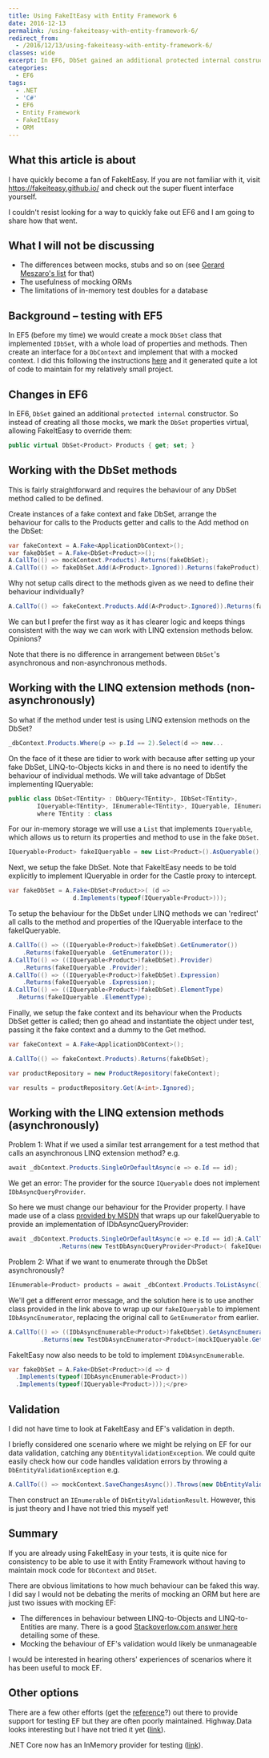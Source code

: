 ```yaml
---
title: Using FakeItEasy with Entity Framework 6
date: 2016-12-13
permalink: /using-fakeiteasy-with-entity-framework-6/
redirect_from:
  - /2016/12/13/using-fakeiteasy-with-entity-framework-6/
classes: wide
excerpt: In EF6, DbSet gained an additional protected internal constructor. So instead of creating lots of mocks, we mark the DbSet properties virtual, allowing FakeItEasy to override them.
categories:
  - EF6
tags:
  - .NET
  - 'C#'
  - EF6
  - Entity Framework
  - FakeItEasy
  - ORM
---
```


## What this article is about

I have quickly become a fan of FakeItEasy. If you are not familiar with it, visit <https://fakeiteasy.github.io/> and check out the super fluent interface yourself.

I couldn't resist looking for a way to quickly fake out EF6 and I am going to share how that went.

## What I will not be discussing

* The differences between mocks, stubs and so on (see [Gerard Meszaro's list](http://xunitpatterns.com/Mocks%2c%20Fakes%2c%20Stubs%20and%20Dummies.html) for that)
* The usefulness of mocking ORMs
* The limitations of in-memory test doubles for a database

## Background – testing with EF5

In EF5 (before my time) we would create a mock `DbSet` class that implemented `IDbSet`, with a whole load of properties and methods. Then create an interface for a `DbContext` and implement that with a mocked context. I did this following the instructions [here](https://romiller.com/2012/02/14/testing-with-a-fake-dbcontext/) and it generated quite a lot of code to maintain for my relatively small project.

## Changes in EF6

In EF6, `DbSet` gained an additional `protected internal` constructor. So instead of creating all those mocks, we mark the `DbSet` properties virtual, allowing FakeItEasy to override them:

```csharp
public virtual DbSet<Product> Products { get; set; }
```
  
## Working with the DbSet methods

This is fairly straightforward and requires the behaviour of any DbSet method called to be defined.

Create instances of a fake context and fake DbSet, arrange the behaviour for calls to the Products getter and calls to the Add method on the DbSet:

```csharp
var fakeContext = A.Fake<ApplicationDbContext>();
var fakeDbSet = A.Fake<DbSet<Product>>();
A.CallTo(() => mockContext.Products).Returns(fakeDbSet);
A.CallTo(() => fakeDbSet.Add(A<Product>.Ignored)).Returns(fakeProduct);
```

Why not setup calls direct to the methods given as we need to define their behaviour individually?

```csharp
A.CallTo(() => fakeContext.Products.Add(A<Product>.Ignored)).Returns(fakeProduct);
```

We can but I prefer the first way as it has clearer logic and keeps things consistent with the way we can work with LINQ extension methods below. Opinions?

Note that there is no difference in arrangement between `DbSet`'s asynchronous and non-asynchronous methods.

## Working with the LINQ extension methods (non-asynchronously)

So what if the method under test is using LINQ extension methods on the DbSet?

```csharp
_dbContext.Products.Where(p => p.Id == 2).Select(d => new...
```

On the face of it these are tidier to work with because after setting up your fake DbSet, LINQ-to-Objects kicks in and there is no need to identify the behaviour of individual methods. We will take advantage of DbSet  implementing IQueryable:

```csharp
public class DbSet<TEntity> : DbQuery<TEntity>, IDbSet<TEntity>,
        IQueryable<TEntity>, IEnumerable<TEntity>, IQueryable, IEnumerable
        where TEntity : class
```

For our in-memory storage we will use a ```List``` that implements ```IQueryable```, which allows us to return its properties and method to use in the fake ```DbSet```.

```csharp
IQueryable<Product> fakeIQueryable = new List<Product>().AsQueryable();
````

Next, we setup the fake DbSet. Note that FakeItEasy needs to be told explicitly to implement IQueryable in order for the Castle proxy to intercept.

```csharp
var fakeDbSet = A.Fake<DbSet<Product>>( (d => 
                  d.Implements(typeof(IQueryable<Product>)));
```

To setup the behaviour for the DbSet under LINQ methods we can 'redirect' all calls to the method and properties of the IQueryable interface to the fakeIQueryable.

```csharp
A.CallTo(() => ((IQueryable<Product>)fakeDbSet).GetEnumerator())
    .Returns(fakeIQueryable .GetEnumerator());
A.CallTo(() => ((IQueryable<Product>)fakeDbSet).Provider)
    .Returns(fakeIQueryable .Provider);
A.CallTo(() => ((IQueryable<Product>)fakeDbSet).Expression)
    .Returns(fakeIQueryable .Expression);
A.CallTo(() => ((IQueryable<Product>)fakeDbSet).ElementType)
  .Returns(fakeIQueryable .ElementType);
```

Finally, we setup the fake context and its behaviour when the Products DbSet getter is called; then go ahead and instantiate the object under test, passing it the fake context and a dummy to the Get method.

```csharp
var fakeContext = A.Fake<ApplicationDbContext>();

A.CallTo(() => fakeContext.Products).Returns(fakeDbSet);

var productRepository = new ProductRepository(fakeContext);

var results = productRepository.Get(A<int>.Ignored);
```

## Working with the LINQ extension methods (asynchronously)

Problem 1: What if we used a similar test arrangement for a test method that calls an asynchronous LINQ extension method? e.g.

```csharp
await _dbContext.Products.SingleOrDefaultAsync(e => e.Id == id);
```

We get an error: The provider for the source `IQueryable` does not implement `IDbAsyncQueryProvider`.

So here we must change our behaviour for the Provider property. I have made use of a class [provided by MSDN](https://msdn.microsoft.com/en-us/library/dn314429%28v=vs.113%29.aspx) that wraps up our fakeIQueryable to provide an implementation of IDbAsyncQueryProvider:

```csharp
await _dbContext.Products.SingleOrDefaultAsync(e => e.Id == id);A.CallTo(() => ((IQueryable<Product>)fakeDbSet).Provider)
              .Returns(new TestDbAsyncQueryProvider<Product>( fakeIQueryable.Provider));
```

Problem 2: What if we want to enumerate through the DbSet asynchronously?

```csharp
IEnumerable<Product> products = await _dbContext.Products.ToListAsync();
```

We'll get a different error message, and the solution here is to use another class provided in the link above to wrap up our `fakeIQueryable` to implement `IDbAsyncEnumerator`, replacing the original call to `GetEnumerator` from earlier.

```csharp
A.CallTo(() => ((IDbAsyncEnumerable<Product>)fakeDbSet).GetAsyncEnumerator())
         .Returns(new TestDbAsyncEnumerator<Product>(mockIQueryable.GetEnumerator()));
```

FakeItEasy now also needs to be told to implement `IDbAsyncEnumerable`.

```csharp
var fakeDbSet = A.Fake<DbSet<Product>>(d => d
  .Implements(typeof(IDbAsyncEnumerable<Product>))
  .Implements(typeof(IQueryable<Product>)));</pre>
```

## Validation

I did not have time to look at FakeItEasy and EF's validation in depth.

I briefly considered one scenario where we might be relying on EF for our data validation, catching any `DbEntityValidationException`. We could quite easily check how our code handles validation errors by throwing a `DbEntityValidationException` e.g.

```csharp
A.CallTo(() => mockContext.SaveChangesAsync()).Throws(new DbEntityValidationException());
```

Then construct an `IEnumerable` of `DbEntityValidationResult`. However, this is just theory and I have not tried this myself yet!

## Summary

If you are already using FakeItEasy in your tests, it is quite nice for consistency to be able to use it with Entity Framework without having to maintain mock code for `DbContext` and `DbSet`.

There are obvious limitations to how much behaviour can be faked this way. I did say I would not be debating the merits of mocking an ORM but here are just two issues with mocking EF:

  * The differences in behaviour between LINQ-to-Objects and LINQ-to-Entities are many. There is a good [Stackoverlow.com answer here](http://stackoverflow.com/questions/13332002/how-to-mock-the-limitations-of-entityframeworks-implementation-of-iqueryable/13352779#13352779) detailing some of these.
  * Mocking the behaviour of EF's validation would likely be unmanageable

I would be interested in hearing others' experiences of scenarios where it has been useful to mock EF.

## Other options

There are a few other efforts (get the [reference](https://effort.codeplex.com/)?) out there to provide support for testing EF but they are often poorly maintained. Highway.Data looks interesting but I have not tried it yet ([link](http://hwyfwk.com/projects/data/)).

.NET Core now has an InMemory provider for testing ([link](https://docs.efproject.net/en/latest/miscellaneous/testing.html)).

